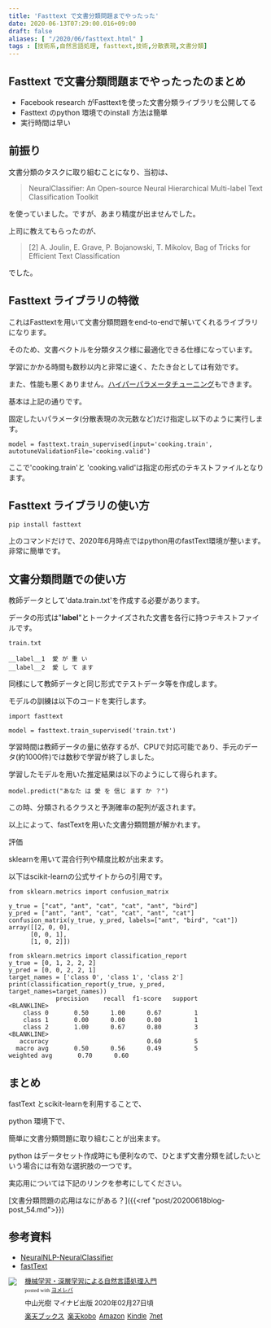 ```yaml
---
title: 'Fasttext で文書分類問題までやったった'
date: 2020-06-13T07:29:00.016+09:00
draft: false
aliases: [ "/2020/06/fasttext.html" ]
tags : [技術系,自然言語処理, fasttext,技術,分散表現,文書分類]
---
```


## Fasttext で文書分類問題までやったったのまとめ[](#Fasttext_で文書分類問題までやったったのまとめ "Fasttext_で文書分類問題までやったったのまとめ")

*   Facebook research がFasttextを使った文書分類ライブラリを公開してる
*   Fasttext のpython 環境でのinstall 方法は簡単
*   実行時間は早い
    
## 前振り[](#前振り "前振り")

文書分類のタスクに取り組むことになり、当初は、

> NeuralClassifier: An Open-source Neural Hierarchical Multi-label Text Classification Toolkit

を使っていました。ですが、あまり精度が出ませんでした。

上司に教えてもらったのが、

> \[2\] A. Joulin, E. Grave, P. Bojanowski, T. Mikolov, Bag of Tricks for Efficient Text Classification

でした。

## Fasttext ライブラリの特徴[](#Fasttext_ライブラリの特徴 "Fasttext_ライブラリの特徴")


これはFasttextを用いて文書分類問題をend-to-endで解いてくれるライブラリになります。

そのため、文書ベクトルを分類タスク様に最適化できる仕様になっています。

学習にかかる時間も数秒以内と非常に速く、たたき台としては有効です。

また、性能も悪くありません。[ハイパーパラメータチューニング](https://fasttext.cc/docs/en/autotune.html)もできます。

基本は上記の通りです。

固定したいパラメータ(分散表現の次元数など)だけ指定し以下のように実行します。

```
model = fasttext.train_supervised(input='cooking.train', autotuneValidationFile='cooking.valid')
```

ここで'cooking.train'と 'cooking.valid'は指定の形式のテキストファイルとなります。

## Fasttext ライブラリの使い方[](#Fasttext_ライブラリの使い方 "Fasttext_ライブラリの使い方")


```
pip install fasttext
```

上のコマンドだけで、2020年6月時点ではpython用のfastText環境が整います。 非常に簡単です。

## 文書分類問題での使い方[](#文書分類問題での使い方 "文書分類問題での使い方")


教師データとして'data.train.txt'を作成する必要があります。

データの形式は"**label**"とトークナイズされた文書を各行に持つテキストファイルです。

```
train.txt   
  
__label__1  愛 が 重 い  
__label__2  愛 し て ます
```

同様にして教師データと同じ形式でテストデータ等を作成します。

モデルの訓練は以下のコードを実行します。

```
import fasttext  
  
model = fasttext.train_supervised('train.txt')
```

学習時間は教師データの量に依存するが、CPUで対応可能であり、手元のデータ(約1000件)では数秒で学習が終了しました。

学習したモデルを用いた推定結果は以下のようにして得られます。

```
model.predict("あなた は 愛 を 信じ ます か ？")
```

この時、分類されるクラスと予測確率の配列が返されます。

以上によって、fastTextを用いた文書分類問題が解かれます。

評価

sklearnを用いて混合行列や精度比較が出来ます。

以下はscikit-learnの公式サイトからの引用です。

```
from sklearn.metrics import confusion_matrix  
  
y_true = ["cat", "ant", "cat", "cat", "ant", "bird"]  
y_pred = ["ant", "ant", "cat", "cat", "ant", "cat"]  
confusion_matrix(y_true, y_pred, labels=["ant", "bird", "cat"])  
array([[2, 0, 0],  
      [0, 0, 1],  
      [1, 0, 2]])
```
```
from sklearn.metrics import classification_report  
y_true = [0, 1, 2, 2, 2]  
y_pred = [0, 0, 2, 2, 1]  
target_names = ['class 0', 'class 1', 'class 2']  
print(classification_report(y_true, y_pred, target_names=target_names))  
             precision    recall  f1-score   support  
<BLANKLINE>  
    class 0       0.50      1.00      0.67         1  
    class 1       0.00      0.00      0.00         1  
    class 2       1.00      0.67      0.80         3  
<BLANKLINE>  
   accuracy                           0.60         5  
  macro avg       0.50      0.56      0.49         5  
weighted avg       0.70      0.60
```

## まとめ[](#まとめ "まとめ")


fastText とscikit-learnを利用することで、

python 環境下で、

簡単に文書分類問題に取り組むことが出来ます。

python はデータセット作成時にも便利なので、ひとまず文書分類を試したいという場合には有効な選択肢の一つです。

実応用については下記のリンクを参考にしてください。

[文書分類問題の応用はなにがある？]({{<ref "post/20200618blog-post_54.md">}})

## 参考資料 
- [NeuralNLP-NeuralClassifier](https://github.com/Tencent/NeuralNLP-NeuralClassifier)
- [fastText](https://github.com/facebookresearch/fastText)

<div class="booklink-box" style="text-align:left;padding-bottom:20px;font-size:small;zoom: 1;overflow: hidden;"><div class="booklink-image" style="float:left;margin:0 15px 10px 0;"><a href="//af.moshimo.com/af/c/click?a_id=2220301&p_id=56&pc_id=56&pl_id=637&s_v=b5Rz2P0601xu&url=http%3A%2F%2Fbooks.rakuten.co.jp%2Frb%2F16190713%2F" target="_blank" ><img src="https://thumbnail.image.rakuten.co.jp/@0_mall/book/cabinet/6607/9784839966607.jpg?_ex=64x64" style="border: none;" /></a><img src="//i.moshimo.com/af/i/impression?a_id=2220301&p_id=56&pc_id=56&pl_id=637" width="1" height="1" style="border:none;"></div><div class="booklink-info" style="line-height:120%;zoom: 1;overflow: hidden;"><div class="booklink-name" style="margin-bottom:10px;line-height:120%"><a href="//af.moshimo.com/af/c/click?a_id=2220301&p_id=56&pc_id=56&pl_id=637&s_v=b5Rz2P0601xu&url=http%3A%2F%2Fbooks.rakuten.co.jp%2Frb%2F16190713%2F" target="_blank" >機械学習・深層学習による自然言語処理入門</a><img src="//i.moshimo.com/af/i/impression?a_id=2220301&p_id=56&pc_id=56&pl_id=637" width="1" height="1" style="border:none;"><div class="booklink-powered-date" style="font-size:8pt;margin-top:5px;font-family:verdana;line-height:120%">posted with <a href="https://yomereba.com" rel="nofollow" target="_blank">ヨメレバ</a></div></div><div class="booklink-detail" style="margin-bottom:5px;">中山光樹 マイナビ出版 2020年02月27日頃    </div><div class="booklink-link2" style="margin-top:10px;"><div class="shoplinkrakuten" style="display:inline;margin-right:5px"><a href="//af.moshimo.com/af/c/click?a_id=2220301&p_id=56&pc_id=56&pl_id=637&s_v=b5Rz2P0601xu&url=http%3A%2F%2Fbooks.rakuten.co.jp%2Frb%2F16190713%2F" target="_blank" >楽天ブックス</a><img src="//i.moshimo.com/af/i/impression?a_id=2220301&p_id=56&pc_id=56&pl_id=637" width="1" height="1" style="border:none;"></div><div class="shoplinkrakukobo" style="display:inline;margin-right:5px"><a href="//af.moshimo.com/af/c/click?a_id=2220301&p_id=56&pc_id=56&pl_id=637&s_v=b5Rz2P0601xu&url=https%3A%2F%2Fbooks.rakuten.co.jp%2Frk%2F350e869d324d356eb91b3b52d00d0e36%2F" target="_blank" >楽天kobo</a><img src="//i.moshimo.com/af/i/impression?a_id=2220301&p_id=56&pc_id=56&pl_id=637" width="1" height="1" style="border:none;"></div><div class="shoplinkamazon" style="display:inline;margin-right:5px"><a href="//af.moshimo.com/af/c/click?a_id=2220302&p_id=170&pc_id=185&pl_id=4062&s_v=b5Rz2P0601xu&url=https%3A%2F%2Fwww.amazon.co.jp%2Fexec%2Fobidos%2FASIN%2F4839966605" target="_blank" >Amazon</a></div><div class="shoplinkkindle" style="display:inline;margin-right:5px"><a href="//af.moshimo.com/af/c/click?a_id=2220302&p_id=170&pc_id=185&pl_id=4062&s_v=b5Rz2P0601xu&url=https%3A%2F%2Fwww.amazon.co.jp%2Fgp%2Fsearch%3Fkeywords%3D%25E6%25A9%259F%25E6%25A2%25B0%25E5%25AD%25A6%25E7%25BF%2592%25E3%2583%25BB%25E6%25B7%25B1%25E5%25B1%25A4%25E5%25AD%25A6%25E7%25BF%2592%25E3%2581%25AB%25E3%2582%2588%25E3%2582%258B%25E8%2587%25AA%25E7%2584%25B6%25E8%25A8%2580%25E8%25AA%259E%25E5%2587%25A6%25E7%2590%2586%25E5%2585%25A5%25E9%2596%2580%26__mk_ja_JP%3D%2583J%2583%255E%2583J%2583i%26url%3Dnode%253D2275256051" target="_blank" >Kindle</a></div><div class="shoplinkseven" style="display:inline;margin-right:5px"><a href="//af.moshimo.com/af/c/click?a_id=2317554&p_id=932&pc_id=1188&pl_id=12456&s_v=b5Rz2P0601xu&url=http%3A%2F%2F7net.omni7.jp%2Fsearch%2F%3FsearchKeywordFlg%3D1%26keyword%3D9784839966607" target="_blank" >7net<img src="//i.moshimo.com/af/i/impression?a_id=2317554&p_id=932&pc_id=1188&pl_id=12456" width="1" height="1" style="border:none;"></a></div>            	  	  	  	  	</div></div><div class="booklink-footer" style="clear: left"></div></div>
